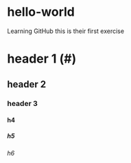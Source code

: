 # hello-world
Learning GitHub
this is their first exercise

# header 1 (#) 
## header 2
### header 3
#### h4
##### h5
###### h6
